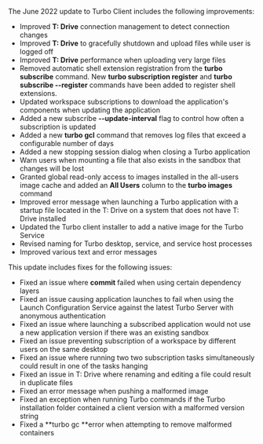 The June 2022 update to Turbo Client includes the following improvements:

- Improved **T: Drive** connection management to detect connection changes
- Improved **T: Drive** to gracefully shutdown and upload files while user is logged off
- Improved **T: Drive** performance when uploading very large files
- Removed automatic shell extension registration from the **turbo subscribe** command. New **turbo subscription register** and **turbo subscribe --register** commands have been added to register shell extensions.
- Updated workspace subscriptions to download the application's components when updating the application
- Added a new subscribe **--update-interval** flag to control how often a subscription is updated
- Added a new **turbo gcl** command that removes log files that exceed a configurable number of days
- Added a new stopping session dialog when closing a Turbo application
- Warn users when mounting a file that also exists in the sandbox that changes will be lost
- Granted global read-only access to images installed in the all-users image cache and added an **All Users** column to the **turbo images** command
- Improved error message when launching a Turbo application with a startup file located in the T: Drive on a system that does not have T: Drive installed
- Updated the Turbo client installer to add a native image for the Turbo Service
- Revised naming for Turbo desktop, service, and service host processes
- Improved various text and error messages

This update includes fixes for the following issues:

- Fixed an issue where **commit** failed when using certain dependency layers
- Fixed an issue causing application launches to fail when using the Launch Configuration Service against the latest Turbo Server with anonymous authentication
- Fixed an issue where launching a subscribed application would not use a new application version if there was an existing sandbox
- Fixed an issue preventing subscription of a workspace by different users on the same desktop
- Fixed an issue where running two two subscription tasks simultaneously could result in one of the tasks hanging
- Fixed an issue in T: Drive where renaming and editing a file could result in duplicate files
- Fixed an error message when pushing a malformed image
- Fixed an exception when running Turbo commands if the Turbo installation folder contained a client version with a malformed version string
- Fixed a **turbo gc **error when attempting to remove malformed containers



